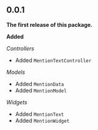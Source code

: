 ## 0.0.1

**The first release of this package.**

**Added**

_Controllers_

- Added `MentionTextController`

_Models_

- Added `MentionData`
- Added `MentionModel`

_Widgets_

- Added `MentionText`
- Added `MentionWidget`
